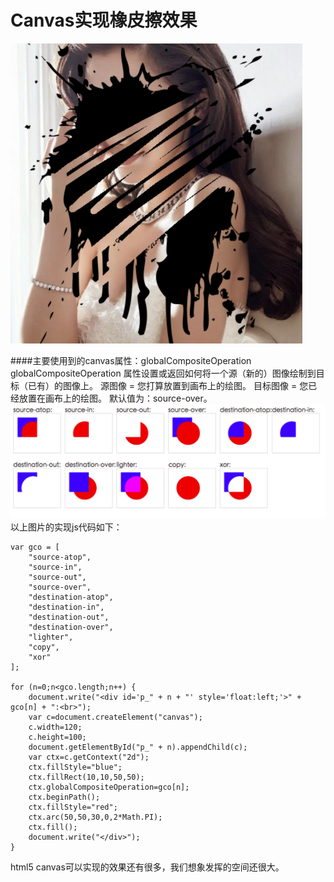 # Canvas实现橡皮擦效果
![Effect img](https://raw.githubusercontent.com/yovenxu/HTML5/master/Canvas%20Eraser%20Effect/img/effect.png)

####主要使用到的canvas属性：globalCompositeOperation
globalCompositeOperation 属性设置或返回如何将一个源（新的）图像绘制到目标（已有）的图像上。
源图像 = 您打算放置到画布上的绘图。
目标图像 = 您已经放置在画布上的绘图。
默认值为：source-over。
![globalCompositeOperation img](https://raw.githubusercontent.com/yovenxu/HTML5/master/Canvas%20Eraser%20Effect/img/globalCompositeOperation.png)
以上图片的实现js代码如下：

	var gco = [
		"source-atop",
		"source-in",
		"source-out",
		"source-over",
		"destination-atop",
		"destination-in",
		"destination-out",
		"destination-over",
		"lighter",
		"copy",
		"xor"
	];

	for (n=0;n<gco.length;n++) {
		document.write("<div id='p_" + n + "' style='float:left;'>" + gco[n] + ":<br>");
		var c=document.createElement("canvas");
		c.width=120;
		c.height=100;
		document.getElementById("p_" + n).appendChild(c);
		var ctx=c.getContext("2d");    
		ctx.fillStyle="blue";
		ctx.fillRect(10,10,50,50);
		ctx.globalCompositeOperation=gco[n];
		ctx.beginPath();
		ctx.fillStyle="red";
		ctx.arc(50,50,30,0,2*Math.PI);
		ctx.fill();
		document.write("</div>");
	}

html5 canvas可以实现的效果还有很多，我们想象发挥的空间还很大。
